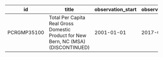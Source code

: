 | id          | title                                                                              | observation_start   | observation_end   |
|-------------|------------------------------------------------------------------------------------|---------------------|-------------------|
| PCRGMP35100 | Total Per Capita Real Gross Domestic Product for New Bern, NC (MSA) (DISCONTINUED) | 2001-01-01          | 2017-01-01        |